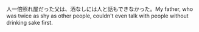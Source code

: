 <tr><td>人一倍照れ屋だった父は、酒なしには人と話もできなかった。<td><tr><tr><td>My father, who was twice as shy as other people, couldn't even talk with people without drinking sake ﬁrst.<td><tr></table>

